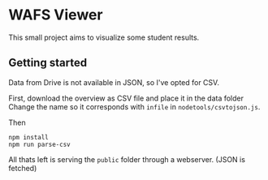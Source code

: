 # WAFS Viewer
This small project aims to visualize some student results.

## Getting started
Data from Drive is not available in JSON, so I've opted for CSV.

First, download the overview as CSV file and place it in the data folder
Change the name so it corresponds with `infile` in `nodetools/csvtojson.js`.

Then
```
npm install
npm run parse-csv
```

All thats left is serving the `public` folder through a webserver. (JSON is fetched)
